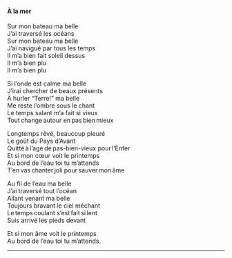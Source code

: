 #### À la mer

Sur mon bateau ma belle  
J’ai traversé les océans  
Sur mon bateau ma belle  
J’ai navigué par tous les temps  
Il m’a bien fait soleil dessus  
Il m’a bien plu  
Il m’a bien plu  


Si l’onde est calme ma belle  
J’irai chercher de beaux présents  
À hurler “Terre!” ma belle  
Me reste l’ombre sous le chant  
Le temps salant m’a fait si vieux  
Tout change autour en pas bien mieux  


Longtemps rêvé, beaucoup pleuré  
Le goût du Pays d’Avant  
Quitté à l’age de pas-bien-vieux pour l’Enfer  
Et si mon cœur voit le printemps  
Au bord de l’eau toi tu m’attends  
T’en vas chanter joli pour sauver mon âme  
 
Au fil de l’eau ma belle  
J’ai traversé tout l’océan  
Allant venant ma belle  
Toujours bravant le ciel méchant  
Le temps coulant s’est fait si lent  
Suis arrivé les pieds devant  


Et si mon âme voit le printemps  
Au bord de l’eau toi tu m’attends. 
___